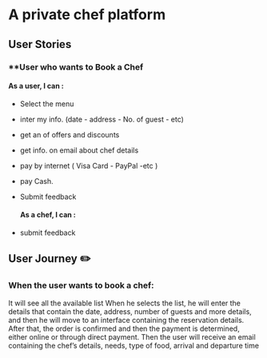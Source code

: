 # A private chef platform 

## **User Stories** 

### **User who wants to Book a Chef 
   #### As a user, I can : 

* Select the menu  
* inter my info. (date - address - No. of guest - etc)
* get an of offers and discounts 
* get info.  on email about chef details
* pay by internet ( Visa Card - PayPal -etc )
* pay Cash.
* Submit feedback 

     #### As a chef, I can : 
*   submit feedback 

## **User Journey**  :pencil2:

### When the user wants to book a chef:
It will see all the available list
When he selects the list, he will enter the details that contain the date, address, number of guests and more details, and then he will move to an interface containing the reservation details.
After that, the order is confirmed and then the payment is determined, either online or through direct payment. Then the user will receive an email containing the chef’s details, needs, type of food, arrival and departure time
